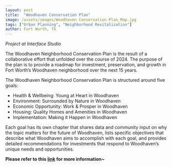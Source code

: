 ```yaml
---
layout: post
title:  "Woodhaven Conservation Plan"
image: /assets/images/Woodhaven Conservation Plan_Map.jpg
tags: ["Urban Planning", "Neighborhood Revitalization"]
author: Fort Worth, TX
---
```


*Project at Interface Studio*

The Woodhaven Neighborhood Conservation Plan is the result of a collaborative effort that unfolded over the course of 2024. The purpose of the plan is to provide a roadmap for investment, preservation, and growth in Fort Worth’s Woodhaven neighborhood over the next 15 years.

The Woodhaven Neighborhood Conservation Plan is structured around five goals:

- Health & Wellbeing: Young at Heart in Woodhaven
- Environment: Surrounded by Nature in Woodhaven
- Economic Opportunity: Work & Prosper in Woodhaven
- Housing: Quality Homes and Amenities in Woodhaven
- Implementation: Making it Happen in Woodhaven 
 
Each goal has its own chapter that shares data and community input on why the topic matters for the future of Woodhaven, lists specific objectives that describe what Woodhaven aims to accomplish with each goal, and provides detailed recommendations for investments that respond to Woodhaven’s unique needs and opportunities.

**Please refer to this [link](https://www.fortworthtexas.gov/departments/econdev/tif/woodhaven) for more information~**

